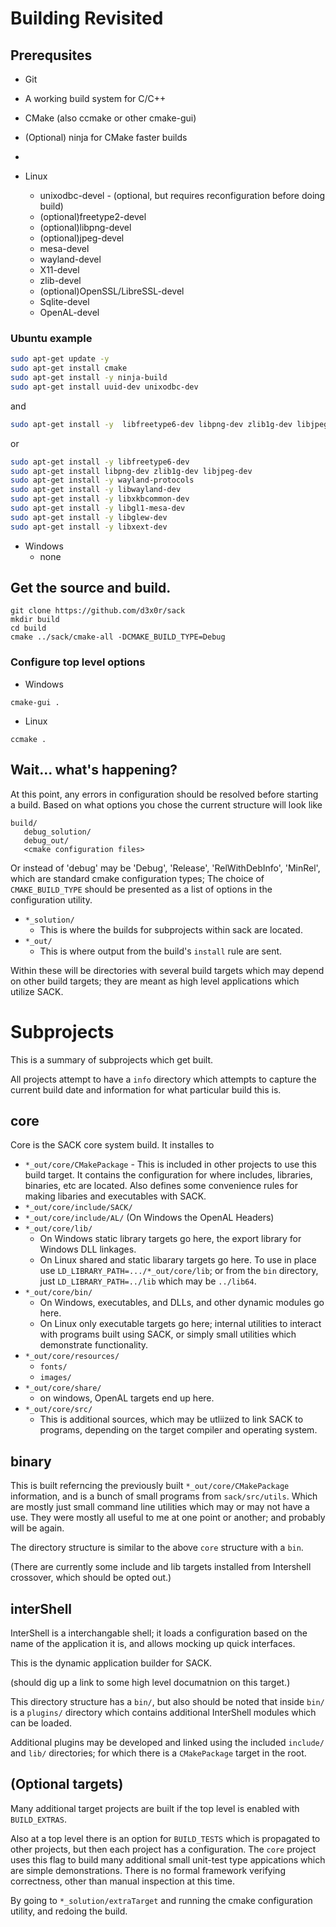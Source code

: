 
# Building Revisited

## Prerequsites 

- Git
- A working build system for C/C++
- CMake (also ccmake or other cmake-gui)
- (Optional) ninja for CMake faster builds
- 

- Linux
   - unixodbc-devel - (optional, but requires reconfiguration before doing build)
   - (optional)freetype2-devel
   - (optional)libpng-devel
   - (optional)jpeg-devel
   - mesa-devel
   - wayland-devel
   - X11-devel
   - zlib-devel
   - (optional)OpenSSL/LibreSSL-devel
   - Sqlite-devel
   - OpenAL-devel

### Ubuntu example

``` bash
sudo apt-get update -y
sudo apt-get install cmake
sudo apt-get install -y ninja-build
sudo apt-get install uuid-dev unixodbc-dev
```

and

``` bash
sudo apt-get install -y  libfreetype6-dev libpng-dev zlib1g-dev libjpeg-dev wayland-protocols libwayland-dev libxkbcommon-dev libgl1-mesa-dev libglew-dev libxext-dev
```

or

``` bash
sudo apt-get install -y libfreetype6-dev
sudo apt-get install libpng-dev zlib1g-dev libjpeg-dev
sudo apt-get install -y wayland-protocols
sudo apt-get install -y libwayland-dev
sudo apt-get install -y libxkbcommon-dev
sudo apt-get install -y libgl1-mesa-dev
sudo apt-get install -y libglew-dev
sudo apt-get install -y libxext-dev
```
    
- Windows
   - none 

## Get the source and build.

```
git clone https://github.com/d3x0r/sack
mkdir build
cd build
cmake ../sack/cmake-all -DCMAKE_BUILD_TYPE=Debug
```

### Configure top level options

- Windows

```
cmake-gui .
```

- Linux

```
ccmake .
```

## Wait... what's happening?

At this point, any errors in configuration should be resolved before starting a build.
Based on what options you chose the current structure will look like

```
build/
   debug_solution/
   debug_out/
   <cmake configuration files>
```

Or instead of 'debug' may be 'Debug', 'Release', 'RelWithDebInfo', 'MinRel', which are standard cmake configuration types;  The choice of `CMAKE_BUILD_TYPE` should be presented as a list of options in the configuration utility.  

- `*_solution/`
    - This is where the builds for subprojects within sack are located.
- `*_out/`
    - This is where output from the build's `install` rule are sent.

Within these will be directories with several build targets which may depend on other build targets; they are meant as high level applications which utilize SACK.

# Subprojects

This is a summary of subprojects which get built.

All projects attempt to have a `info` directory which attempts to capture the current build date and information for what particular build this is.

## core
  
  Core is the SACK core system build.  It installes to

  - `*_out/core/CMakePackage` - This is included in other projects to use this build target.  It contains the configuration for where includes, libraries, binaries, etc are located.  Also defines some convenience rules for making libaries and executables with SACK.
  - `*_out/core/include/SACK/`
  - `*_out/core/include/AL/`  (On Windows the OpenAL Headers)
  - `*_out/core/lib/`
    - On Windows  static library targets go here, the export library for Windows DLL linkages.
    - On Linux shared and static libarary targets go here.  To use in place use `LD_LIBRARY_PATH=.../*_out/core/lib`; or from the `bin` directory, just `LD_LIBRARY_PATH=../lib` which may be `../lib64`.
  - `*_out/core/bin/`
    - On Windows, executables, and DLLs, and other dynamic modules go here. 
    - On Linux only executable targets go here; internal utilities to interact with programs built using SACK, or simply small utilities which demonstrate functionality.
  - `*_out/core/resources/`
    - `fonts/`
    - `images/`
  - `*_out/core/share/`
     - on windows, OpenAL targets end up here.
  - `*_out/core/src/`
     - This is additional sources, which may be utliized to link SACK to programs, depending on the target compiler and operating system.

  

## binary

This is built referncing the previously built `*_out/core/CMakePackage` information, and is a bunch of small programs from `sack/src/utils`.  Which are mostly just small command line utilities which may or may not have a use.   They were mostly all useful to me at one point or another; and probably will be again.

The directory structure is similar to the above `core` structure with a `bin`.  

(There are currently some include and lib targets installed from Intershell crossover, which should be opted out.)


## interShell

InterShell is a interchangable shell; it loads a configuration based on the name of the application it is, and allows mocking up quick interfaces.

This is the dynamic application builder for SACK.

(should dig up a link to some high level documatnion on this target.)

This directory structure has a `bin/`, but also should be noted that inside `bin/` is a `plugins/` directory which contains additional InterShell modules which can be loaded.

Additional plugins may be developed and linked using the included `include/` and `lib/` directories; for which there is a `CMakePackage` target in the root.

## (Optional targets)

Many additional target projects are built if the top level is enabled with `BUILD_EXTRAS`.

Also at a top level there is an option for `BUILD_TESTS` which is propagated to other projects, but then each project has a configuration.  The `core` project uses this flag to build many additional small unit-test type appications which are simple demonstrations.  There is no formal framework verifying correctness, other than manual inspection at this time.

By going to `*_solution/extraTarget` and running the cmake configuration utility, and redoing the build.  

